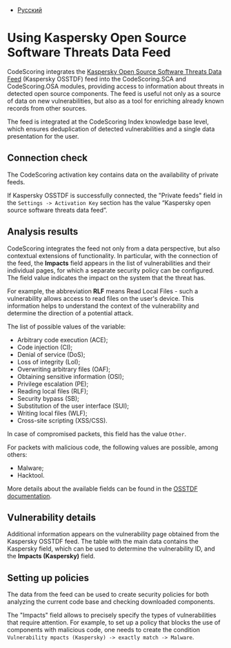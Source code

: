 - [Русский](../../feeds/kaspersky/)

# Using Kaspersky Open Source Software Threats Data Feed

CodeScoring integrates the [Kaspersky Open Source Software Threats Data Feed](https://www.kaspersky.com/open-source-feed) (Kaspersky OSSTDF) feed into the CodeScoring.SCA and CodeScoring.OSA modules, providing access to information about threats in detected open source components. The feed is useful not only as a source of data on new vulnerabilities, but also as a tool for enriching already known records from other sources.

The feed is integrated at the CodeScoring Index knowledge base level, which ensures deduplication of detected vulnerabilities and a single data presentation for the user.

## Connection check

The CodeScoring activation key contains data on the availability of private feeds.

If Kaspersky OSSTDF is successfully connected, the "Private feeds" field in the `Settings -> Activation Key` section has the value “Kaspersky open source software threats data feed”.

## Analysis results

CodeScoring integrates the feed not only from a data perspective, but also contextual extensions of functionality. In particular, with the connection of the feed, the **Impacts** field appears in the list of vulnerabilities and their individual pages, for which a separate security policy can be configured. The field value indicates the impact on the system that the threat has.

For example, the abbreviation **RLF** means Read Local Files - such a vulnerability allows access to read files on the user's device. This information helps to understand the context of the vulnerability and determine the direction of a potential attack.

The list of possible values of the variable:

- Arbitrary code execution (ACE);
- Code injection (CI);
- Denial of service (DoS);
- Loss of integrity (LoI);
- Overwriting arbitrary files (OAF);
- Obtaining sensitive information (OSI);
- Privilege escalation (PE);
- Reading local files (RLF);
- Security bypass (SB);
- Substitution of the user interface (SUI);
- Writing local files (WLF);
- Cross-site scripting (XSS/CSS).

In case of compromised packets, this field has the value `Other`.

For packets with malicious code, the following values are possible, among others:

- Malware;
- Hacktool.

More details about the available fields can be found in the [OSSTDF documentation](https://tip.kaspersky.com/Help/TIDF/en-US/FieldStructure.htm).

## Vulnerability details

Additional information appears on the vulnerability page obtained from the Kaspersky OSSTDF feed. The table with the main data contains the Kaspersky field, which can be used to determine the vulnerability ID, and the **Impacts (Kaspersky)** field.

## Setting up policies

The data from the feed can be used to create security policies for both analyzing the current code base and checking downloaded components.

The "Impacts" field allows to precisely specify the types of vulnerabilities that require attention. For example, to set up a policy that blocks the use of components with malicious code, one needs to create the condition `Vulnerability mpacts (Kaspersky) -> exactly match -> Malware`.
